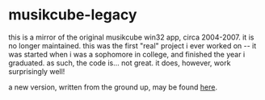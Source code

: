 # musikcube-legacy
this is a mirror of the original musikcube win32 app, circa 2004-2007. it is no longer maintained. this was the first "real" project i ever worked on -- it was started when i was a sophomore in college, and finished the year i graduated. as such, the code is... not great. it does, however, work surprisingly well!

a new version, written from the ground up, may be found [here](https://github.com/clangen/musikcube).
